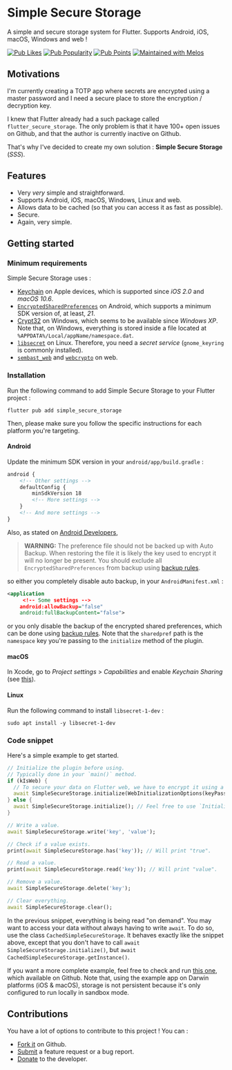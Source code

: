 # Simple Secure Storage

A simple and secure storage system for Flutter. Supports Android, iOS, macOS, Windows and web !

[![Pub Likes](https://img.shields.io/pub/likes/simple_secure_storage?style=flat-square)](https://pub.dev/packages/simple_secure_storage/score)
[![Pub Popularity](https://img.shields.io/pub/popularity/simple_secure_storage?style=flat-square)](https://pub.dev/packages/simple_secure_storage/score)
[![Pub Points](https://img.shields.io/pub/points/simple_secure_storage?style=flat-square)](https://pub.dev/packages/simple_secure_storage/score)
[![Maintained with Melos](https://img.shields.io/badge/maintained%20with-melos-f700ff.svg?style=flat-square)](https://github.com/invertase/melos)

## Motivations

I'm currently creating a TOTP app where secrets are encrypted using a master password and I need
a secure place to store the encryption / decryption key.

I knew that Flutter already had a such package called `flutter_secure_storage`. The only problem
is that it have 100+ open issues on Github, and that the author is currently inactive on
Github.

That's why I've decided to create my own solution : **Simple Secure Storage** (_SSS_).

## Features

* Very _very_ simple and straightforward.
* Supports Android, iOS, macOS, Windows, Linux and web.
* Allows data to be cached (so that you can access it as fast as possible).
* Secure.
* Again, very simple.

## Getting started

### Minimum requirements

Simple Secure Storage uses :

* [Keychain](https://developer.apple.com/documentation/security/keychain_services) on Apple devices,
which is supported since _iOS 2.0_ and _macOS 10.6_.
* [`EncryptedSharedPreferences`](https://developer.android.com/reference/androidx/security/crypto/EncryptedSharedPreferences)
on Android, which supports a minimum SDK version of, at least, _21_.
* [Crypt32](https://learn.microsoft.com/fr-fr/windows/win32/api/dpapi/) on Windows, which seems to
be available since _Windows XP_.
Note that, on Windows, everything is stored inside a file located at `%APPDATA%/Local/appName/namespace.dat`.
* [`libsecret`](https://wiki.gnome.org/Projects/Libsecret) on Linux. Therefore, you need a _secret service_ (`gnome_keyring`
is commonly installed).
* [`sembast_web`](https://pub.dev/packages/sembast_web) and [`webcrypto`](https://pub.dev/packages/webcrypto)
on web.

### Installation

Run the following command to add Simple Secure Storage to your Flutter project :

```shell
flutter pub add simple_secure_storage
```

Then, please make sure you follow the specific instructions for each platform you're targeting.

#### Android

Update the minimum SDK version in your `android/app/build.gradle` :

```xml
android {
    <!-- Other settings -->
    defaultConfig {
        minSdkVersion 18
        <!-- More settings -->
    }
    <!-- And more settings -->
}
```

Also, as stated on [Android Developers](https://developer.android.com/reference/androidx/security/crypto/EncryptedSharedPreferences),

> **WARNING:** The preference file should not be backed up with Auto Backup.
> When restoring the file it is likely the key used to encrypt it will no longer be present.
> You should exclude all `EncryptedSharedPreferences` from backup using [backup rules](https://developer.android.com/guide/topics/data/autobackup#IncludingFiles).

so either you completely disable auto backup, in your `AndroidManifest.xml` :

```xml
<application
     <!-- Some settings -->
    android:allowBackup="false"
    android:fullBackupContent="false">
```

or you only disable the backup of the encrypted shared preferences, which can be done
using [backup rules](https://developer.android.com/guide/topics/data/autobackup#IncludingFiles).
Note that the `sharedpref` path is the `namespace` key you're passing to the `initialize` method
of the plugin.

#### macOS

In Xcode, go to _Project settings_ > _Capabilities_ and enable _Keychain Sharing_
(see [this](https://stackoverflow.com/questions/65131018/how-can-i-enable-the-keychain-sharing-capability-in-xcode)).

#### Linux

Run the following command to install `libsecret-1-dev` :

```shell
sudo apt install -y libsecret-1-dev
```

### Code snippet

Here's a simple example to get started.

```dart
// Initialize the plugin before using.
// Typically done in your `main()` method.
if (kIsWeb) {
  // To secure your data on Flutter web, we have to encrypt it using a password and a salt.
  await SimpleSecureStorage.initialize(WebInitializationOptions(keyPassword: 'password', encryptionSalt: 'salt'));
} else {
  await SimpleSecureStorage.initialize(); // Feel free to use `InitializationOptions` if you want here too.
}

// Write a value.
await SimpleSecureStorage.write('key', 'value');

// Check if a value exists.
print(await SimpleSecureStorage.has('key')); // Will print "true".

// Read a value.
print(await SimpleSecureStorage.read('key')); // Will print "value".

// Remove a value.
await SimpleSecureStorage.delete('key');

// Clear everything.
await SimpleSecureStorage.clear();
```

In the previous snippet, everything is being read "on demand". You may want to access your data
without always having to write `await`. To do so, use the class `CachedSimpleSecureStorage`.
It behaves exactly like the snippet above, except that you don't have to call `await SimpleSecureStorage.initialize()`,
but `await CachedSimpleSecureStorage.getInstance()`.

If you want a more complete example, feel free to check and run
[this one](https://github.com/Skyost/SimpleSecureStorage/tree/master/packages/simple_secure_storage/example),
which available on Github. Note that, using the example app on Darwin platforms (iOS & macOS),
storage is not persistent because it's only configured to run locally in sandbox mode.

## Contributions

You have a lot of options to contribute to this project ! You can :

* [Fork it](https://github.com/Skyost/SimpleSecureStorage/fork) on Github.
* [Submit](https://github.com/Skyost/SimpleSecureStorage/issues/new/choose) a feature request or a bug report.
* [Donate](https://paypal.me/Skyost) to the developer.
